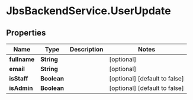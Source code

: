 # JbsBackendService.UserUpdate

## Properties
Name | Type | Description | Notes
------------ | ------------- | ------------- | -------------
**fullname** | **String** |  | [optional] 
**email** | **String** |  | [optional] 
**isStaff** | **Boolean** |  | [optional] [default to false]
**isAdmin** | **Boolean** |  | [optional] [default to false]
